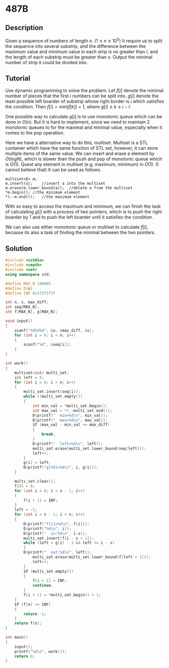 # 487B

## Description  
Given a sequence of numbers of length $n$. ($1 \leq n \leq 10^5$)
It require us to split the sequence into several substrip,
and the difference between the maximum value and minimum value in each strip is no greater than $l$,
and the length of each substrip must be greater than $s$.
Output the minimal number of strip it could be divided into.

## Tutorial  
Use dynamic programming to solve the problem.
Let $f[i]$ denote the minimal number of pieces that the first $i$ numbers can be split into.
$g[i]$ denote the least possible left boarder of substrip whose right border is $i$ which satisfies the condition.
Then $f[i] = min(f[k]) + 1$, where $g[i] ≤ k ≤ i - l$.

One possible way to calculate $g[i]$ is to use monotonic queue which can be done in $O(n)$.
But it is hard to implement, since we need to maintain 2 monotonic queues to for the maximal and minimal value,
especially when it comes to the pop operation.

Here we have a alternative way to do this, multiset.
Multiset is a STL container which have the same function of STL set,
however, it can store multiple items of the same value.
We can insert and erase a element by $O(logN)$,
which is slower than the push and pop of monotonic queue which is $O(1)$.
Quest any element in multiset (e.g. maximum, minimum) in $O(1)$. (I cannot believe that)
It can be used as follows.

	multiset<E> m;
	m.insert(a);	//insert a into the multiset
	m.erase(m.lower_bound(a));	//delete a from the multiset
	*m.begin();	//the minimum element
	*(--m.end());	//the maximum element

With so easy to access the maximum and minimum,
we can finish the task of calculating $g[i]$ with a process of two pointers,
which is to push the right boarder by 1 and to push the left boarder until it satisfies the condition.

We can also use either monotonic queue or multiset to calculate $f[i]$,
because its also a task of finding the minimal between the two pointers.

## Solution  
```cpp
#include <cstdio>
#include <cmath>
#include <set>
using namespace std;

#define MAX_N 100005
#define D(x) 
#define INF 0x3f3f3f3f

int n, s, max_diff;
int seq[MAX_N];
int f[MAX_N], g[MAX_N];

void input()
{
	scanf("%d%d%d", &n, &max_diff, &s);
	for (int i = 0; i < n; i++)
	{
		scanf("%d", &seq[i]);
	}
}

int work()
{
	multiset<int> multi_set;
	int left = 0;
	for (int i = 0; i < n; i++)
	{
		multi_set.insert(seq[i]);
		while (!multi_set.empty())
		{
			int min_val = *multi_set.begin();
			int max_val = *(--multi_set.end());
			D(printf("	min=%d\n", min_val));
			D(printf("	max=%d\n", max_val));
			if (max_val - min_val <= max_diff)
			{
				break;
			}
			D(printf("	left=%d\n", left));
			multi_set.erase(multi_set.lower_bound(seq[left]));
			left++;
		}
		g[i] = left;
		D(printf("g[%d]=%d\n", i, g[i]));
	}

	multi_set.clear();
	f[0] = 0;
	for (int i = 0; i < s - 1; i++)
	{
		f[i + 1] = INF;
	}
	left = -1;
	for (int i = s - 1; i < n; i++)
	{
		D(printf("f[i]=%d\n", f[i]));
		D(printf("%d\n", i));
		D(printf("	in:%d\n", i-s));
		multi_set.insert(f[i - s + 1]);
		while (left < g[i] - 1 && left <= i - s)
		{
		D(printf("	out:%d\n", left));
			multi_set.erase(multi_set.lower_bound(f[left + 1]));
			left++;
		}
		if (multi_set.empty())
		{
			f[i + 1] = INF;
			continue;
		}
		f[i + 1] = *multi_set.begin() + 1;
	}
	if (f[n] >= INF)
	{
		return -1;
	}
	return f[n];
}

int main()
{
	input();
	printf("%d\n", work());
	return 0;
}

```
